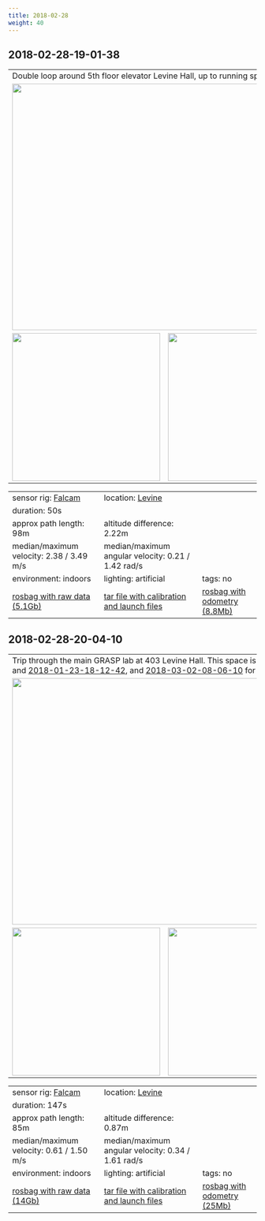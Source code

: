 ```yaml
---
title: 2018-02-28
weight: 40
---
```

## 2018-02-28-19-01-38
<a name="2018-02-28-19-01-38"></a>
<table>
<tr>
<td colspan="3">Double loop around 5th floor elevator Levine Hall, up to running speed.</td>
</tr>
<tr>
<td colspan="3"><a
href="{{< host >}}/falcam/2018-01-16/14-41-13/2018-02-28-19-01-38.mp4"><img
src="../2018-02-28-19-01-38_video.jpg" width="500"/></a></td>
</tr>
<tr>
<td><img src="../2018-02-28-19-01-38_top_down.png" height="300"/></td>
<td><img src="../2018-02-28-19-01-38_at_angle.png" height="300"/></td>
<td><img src="../2018-02-28-19-01-38_close_up.png" height="300"/></td>
</tr>
</table>
<table>
<tr>
<td>sensor rig: <a href="../../../../sensors#falcamrig">Falcam</a></td>
<td>location: <a href="../../../../locations/levine">Levine</a></td>
</tr>
<tr><td>duration: 50s</td></tr>
<tr><td>approx path length: 98m</td><td>altitude difference: 2.22m</td></tr>
<tr>
<td>median/maximum velocity: 2.38 / 3.49 m/s</td>
<td>median/maximum angular velocity: 0.21 / 1.42 rad/s</td>
</tr>
<tr>
<td>environment: indoors</td><td>lighting: artificial</td><td>tags: no</td>
</tr>
<tr>
<td>
<a href="{{< host >}}/falcam/2018-01-16/14-41-13/2018-02-28-19-01-38.bag">rosbag with raw data (5.1Gb)</a>
</td>
<td>
<a href="{{< host >}}/falcam/2018-01-16/14-41-13/launch_and_calib_files.tar">tar file with calibration and launch files</a>
</td>
<td>
<a href="{{< host >}}/falcam/2018-01-16/14-41-13/2018-02-28-19-01-38_odom.bag">rosbag with odometry (8.8Mb)</a>
</td>
</tr>
</table>

## 2018-02-28-20-04-10
<a name="2018-02-28-20-04-10"></a>
<a name="levine_403"/></a>
<table>
<tr>
<td colspan="3">Trip through the main GRASP lab at 403 Levine
Hall. This space is also recorded in sequences <a href="../../2018-01-16/2018-01-16#levine_403">2018-01-16-16-18-11</a> and <a href="../../2018-01-23/2018-01-23#levine_403">2018-01-23-18-12-42</a>, and <a href="../../2018-03-02/2018-03-02#levine_403">2018-03-02-08-06-10</a>
for detecting scene changes.</td>
</tr>
<tr>
<td colspan="3"><a
href="{{< host >}}/falcam/2018-01-16/14-41-13/2018-02-28-20-04-10.mp4"><img
src="../2018-02-28-20-04-10_video.jpg" width="500"/></a></td>
</tr>
<tr>
<td><img src="../2018-02-28-20-04-10_top_down.png" height="300"/></td>
<td><img src="../2018-02-28-20-04-10_at_angle.png" height="300"/></td>
<td><img src="../2018-02-28-20-04-10_close_up.png" height="300"/></td>
</tr>
</table>
<table>
<tr>
<td>sensor rig: <a href="../../../../sensors#falcamrig">Falcam</a></td>
<td>location: <a href="../../../../locations/levine">Levine</a></td>
</tr>
<tr><td>duration: 147s</td></tr>
<tr><td>approx path length: 85m</td><td>altitude difference: 0.87m</td></tr>
<tr>
<td>median/maximum velocity: 0.61 / 1.50 m/s</td>
<td>median/maximum angular velocity: 0.34 / 1.61 rad/s</td>
</tr>
<tr>
<td>environment: indoors</td><td>lighting: artificial</td><td>tags: no</td>
</tr>
<tr>
<td>
<a href="{{< host >}}/falcam/2018-01-16/14-41-13/2018-02-28-20-04-10.bag">rosbag with raw data (14Gb)</a>
</td>
<td>
<a href="{{< host >}}/falcam/2018-01-16/14-41-13/launch_and_calib_files.tar">tar file with calibration and launch files</a>
</td>
<td>
<a href="{{< host >}}/falcam/2018-01-16/14-41-13/2018-02-28-20-04-10_odom.bag">rosbag with odometry (25Mb)</a>
</td>
</tr>
</table>

